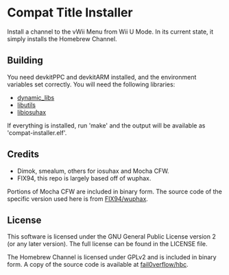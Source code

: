 # Compat Title Installer

Install a channel to the vWii Menu from Wii U Mode. In its current state, it
simply installs the Homebrew Channel.

## Building

You need devkitPPC and devkitARM installed, and the environment variables set
correctly. You will need the following libraries:

* [dynamic_libs](https://github.com/Maschell/dynamic_libs)
* [libutils](https://github.com/Maschell/libutils)
* [libiosuhax](https://github.com/dimok789/libiosuhax)

If everything is installed, run 'make' and the output will be available as
'compat-installer.elf'.

## Credits

* Dimok, smealum, others for iosuhax and Mocha CFW.
* FIX94, this repo is largely based off of wuphax.

Portions of Mocha CFW are included in binary form. The source code of the
specific version used here is from
[FIX94/wuphax](https://github.com/fix94/wuphax).

## License

This software is licensed under the GNU General Public License version 2 (or any
later version). The full license can be found in the LICENSE file.

The Homebrew Channel is licensed under GPLv2 and is included in binary form. A
copy of the source code is available at
[fail0verflow/hbc](https://github.com/fail0verflow/hbc).